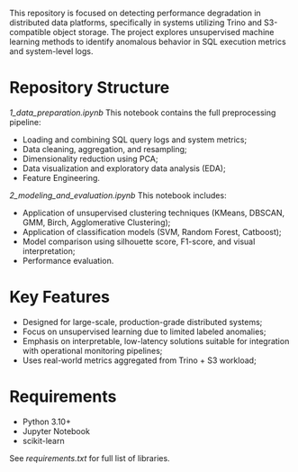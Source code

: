 This repository is focused on detecting performance degradation in distributed data platforms, specifically in systems utilizing Trino and S3-compatible object storage. The project explores unsupervised machine learning methods to identify anomalous behavior in SQL execution metrics and system-level logs.

# Repository Structure
_1_data_preparation.ipynb_
This notebook contains the full preprocessing pipeline:
* Loading and combining SQL query logs and system metrics;
* Data cleaning, aggregation, and resampling;
* Dimensionality reduction using PCA;
* Data visualization and exploratory data analysis (EDA);
* Feature Engineering.

_2_modeling_and_evaluation.ipynb_
This notebook includes:
* Application of unsupervised clustering techniques (KMeans, DBSCAN, GMM, Birch, Agglomerative Clustering);
* Application of classification models (SVM, Random Forest, Catboost);
* Model comparison using silhouette score, F1-score, and visual interpretation;
* Performance evaluation.

# Key Features
* Designed for large-scale, production-grade distributed systems;
* Focus on unsupervised learning due to limited labeled anomalies;
* Emphasis on interpretable, low-latency solutions suitable for integration with operational monitoring pipelines;
* Uses real-world metrics aggregated from Trino + S3 workload;

# Requirements
* Python 3.10+
* Jupyter Notebook
* scikit-learn

See _requirements.txt_ for full list of libraries.
